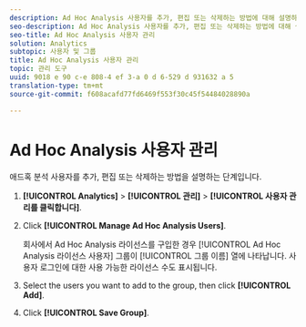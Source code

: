 ```yaml
---
description: Ad Hoc Analysis 사용자를 추가, 편집 또는 삭제하는 방법에 대해 설명하는 단계입니다.
seo-description: Ad Hoc Analysis 사용자를 추가, 편집 또는 삭제하는 방법에 대해 설명하는 단계입니다.
seo-title: Ad Hoc Analysis 사용자 관리
solution: Analytics
subtopic: 사용자 및 그룹
title: Ad Hoc Analysis 사용자 관리
topic: 관리 도구
uuid: 9018 e 90 c-e 808-4 ef 3-a 0 d 6-529 d 931632 a 5
translation-type: tm+mt
source-git-commit: f608acafd77fd6469f553f30c45f54484028890a

---
```



# Ad Hoc Analysis 사용자 관리

애드혹 분석 사용자를 추가, 편집 또는 삭제하는 방법을 설명하는 단계입니다.

1. **[!UICONTROL Analytics]** &gt; **[!UICONTROL 관리]** &gt; **[!UICONTROL 사용자 관리를 클릭합니다]**.
1. Click **[!UICONTROL Manage Ad Hoc Analysis Users]**.

   회사에서 Ad Hoc Analysis 라이선스를 구입한 경우 [!UICONTROL Ad Hoc Analysis 라이선스 사용자] 그룹이 [!UICONTROL 그룹 이름] 열에 나타납니다. 사용자 로그인에 대한 사용 가능한 라이선스 수도 표시됩니다.

1. Select the users you want to add to the group, then click **[!UICONTROL Add]**.
1. Click **[!UICONTROL Save Group]**.
